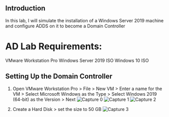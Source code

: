 ## Introduction
In this lab, I will simulate the installation of a Windows Server 2019 machine and configure ADDS on it to become a Domain Controller
# AD Lab Requirements:
VMware Workstation Pro
Windows Server 2019 ISO
Windows 10 ISO
## Setting Up the Domain Controller
1. Open VMware Workstation Pro > File > New VM > Enter a name for the VM > Select Microsoft Windows as the Type > Select Windows 2019 (64-bit) as the Version > Next
![Capture 0](https://github.com/user-attachments/assets/4bdaf3e0-6890-4042-b0a0-75515fc0c8c6)
![Capture 1](https://github.com/user-attachments/assets/b4179d75-46e8-4124-8c56-94f2f344f389)
![Capture 2](https://github.com/user-attachments/assets/da8f47d0-1af3-42ab-b55a-4b9c4135606d)

2. Create a Hard Disk > set the size to 50 GB
![Capture 3](https://github.com/user-attachments/assets/7e6da549-ffe7-48c2-8f47-ee6d9c8a0db5)


